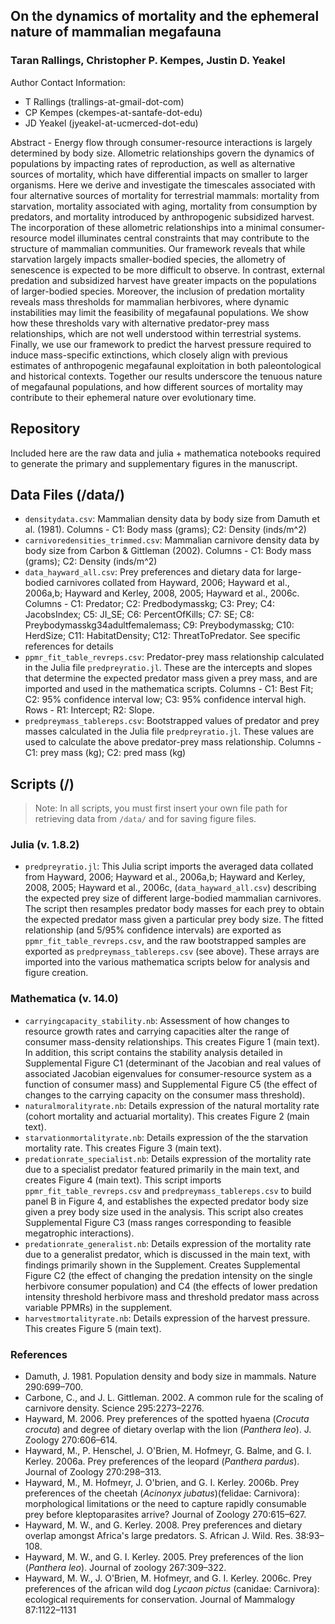 ## On the dynamics of mortality and the ephemeral nature of mammalian megafauna
### Taran Rallings, Christopher P. Kempes, Justin D. Yeakel

Author Contact Information:   
- T Rallings (trallings-at-gmail-dot-com)  
- CP Kempes (ckempes-at-santafe-dot-edu)  
- JD Yeakel (jyeakel-at-ucmerced-dot-edu)  

Abstract - Energy flow through consumer-resource interactions is largely determined by body size. Allometric relationships govern the dynamics of populations by impacting rates of reproduction, as well as alternative sources of mortality, which have differential impacts on smaller to larger organisms. Here we derive and investigate the timescales associated with four alternative sources of mortality for terrestrial mammals: mortality from starvation, mortality associated with aging, mortality from consumption by predators, and mortality introduced by anthropogenic subsidized harvest. The incorporation of these allometric relationships into a minimal consumer-resource model illuminates central constraints that may contribute to the structure of mammalian communities. Our framework reveals that while starvation largely impacts smaller-bodied species, the allometry of senescence is expected to be more difficult to observe. In contrast, external predation and subsidized harvest have greater impacts on the populations of larger-bodied species. Moreover, the inclusion of predation mortality reveals mass thresholds for mammalian herbivores, where dynamic instabilities may limit the feasibility of megafaunal populations. We show how these thresholds vary with alternative predator-prey mass relationships, which are not well understood within terrestrial systems. Finally, we use our framework to predict the harvest pressure required to induce mass-specific extinctions, which closely align with previous estimates of anthropogenic megafaunal exploitation in both paleontological and historical contexts. Together our results underscore the tenuous nature of megafaunal populations, and how different sources of mortality may contribute to their ephemeral nature over evolutionary time.


## Repository
Included here are the raw data and julia + mathematica notebooks required to generate the primary and supplementary figures in the manuscript.

## Data Files (/data/)
*   `densitydata.csv`: Mammalian density data by body size from Damuth et al. (1981). Columns - C1: Body mass (grams); C2: Density (inds/m^2)  
*   `carnivoredensities_trimmed.csv`: Mammalian carnivore density data by body size from Carbon & Gittleman (2002). Columns - C1: Body mass (grams); C2: Density (inds/m^2)  
*   `data_hayward_all.csv`: Prey preferences and dietary data for large-bodied carnivores collated from Hayward, 2006; Hayward et al., 2006a,b; Hayward and Kerley, 2008, 2005; Hayward et al., 2006c. Columns - C1: Predator; C2: Predbodymasskg; C3: Prey; C4: JacobsIndex; C5: JI_SE; C6: PercentOfKills; C7: SE; C8: Preybodymasskg34adultfemalemass; C9: Preybodymasskg; C10: HerdSize; C11: HabitatDensity; C12: ThreatToPredator. See specific references for details
*   `ppmr_fit_table_revreps.csv`: Predator-prey mass relationship calculated in the Julia file `predpreyratio.jl`. These are the intercepts and slopes that determine the expected predator mass given a prey mass, and are imported and used in the mathematica scripts. Columns - C1: Best Fit; C2: 95% confidence interval low; C3: 95% confidence interval high. Rows - R1: Intercept; R2: Slope.  
*   `predpreymass_tablereps.csv`: Bootstrapped values of predator and prey masses calculated in the Julia file `predpreyratio.jl`. These values are used to calculate the above predator-prey mass relationship. Columns - C1: prey mass (kg); C2: pred mass (kg)

## Scripts (/)
>   Note: In all scripts, you must first insert your own file path for retrieving data from `/data/` and for saving figure files.

### Julia (v. 1.8.2)
*   `predpreyratio.jl`: This Julia script imports the averaged data collated from Hayward, 2006; Hayward et al., 2006a,b; Hayward and Kerley, 2008, 2005; Hayward et al., 2006c, (`data_hayward_all.csv`) describing the expected prey size of different large-bodied mammalian carnivores. The script then resamples predator body masses for each prey to obtain the expected predator mass given a particular prey body size. The fitted relationship (and 5/95% confidence intervals) are exported as `ppmr_fit_table_revreps.csv`, and the raw bootstrapped samples are exported as `predpreymass_tablereps.csv` (see above). These arrays are imported into the various mathematica scripts below for analysis and figure creation. 

### Mathematica (v. 14.0)

*   `carryingcapacity_stability.nb`: Assessment of how changes to resource growth rates and carrying capacities alter the range of consumer mass-density relationships. This creates Figure 1 (main text). In addition, this script contains the stability analysis detailed in Supplemental Figure C1 (determinant of the Jacobian and real values of associated Jacobian eigenvalues for consumer-resource system as a function of consumer mass) and Supplemental Figure C5 (the effect of changes to the carrying capacity on the consumer mass threshold).  
*   `naturalmoralityrate.nb`: Details expression of the natural mortality rate (cohort mortality and actuarial mortality). This creates Figure 2 (main text).  
*   `starvationmortalityrate.nb`: Details expression of the the starvation mortality rate. This creates Figure 3 (main text).  
*   `predationrate_specialist.nb`: Details expression of the mortality rate due to a specialist predator featured primarily in the main text, and creates Figure 4 (main text). This script imports `ppmr_fit_table_revreps.csv` and `predpreymass_tablereps.csv` to build panel B in Figure 4, and establishes the expected predator body size given a prey body size used in the analysis. This script also creates Supplemental Figure C3 (mass ranges corresponding to feasible megatrophic interactions).
*   `predationrate_generalist.nb`:  Details expression of the mortality rate due to a generalist predator, which is discussed in the main text, with findings primarily shown in the Supplement. Creates Supplemental Figure C2 (the effect of changing the predation intensity on the single herbivore consumer population) and C4 (the effects of lower predation intensity threshold herbivore mass and threshold predator mass across variable PPMRs) in the supplement. 
*   `harvestmortalityrate.nb`: Details expression of the harvest pressure. This creates Figure 5 (main text).   


### References
*   Damuth, J. 1981. Population density and body size in mammals. Nature 290:699–700.  
*   Carbone, C., and J. L. Gittleman. 2002. A common rule for the scaling of carnivore density. Science 295:2273–2276.
*   Hayward, M. 2006. Prey preferences of the spotted hyaena (*Crocuta crocuta*) and degree of dietary overlap with the lion (*Panthera leo*). J. Zoology 270:606–614.  
*   Hayward, M., P. Henschel, J. O'Brien, M. Hofmeyr, G. Balme, and G. I. Kerley. 2006a. Prey preferences of the leopard (*Panthera pardus*). Journal of Zoology 270:298–313.  
*   Hayward, M., M. Hofmeyr, J. O'brien, and G. I. Kerley. 2006b. Prey preferences of the cheetah (*Acinonyx jubatus*)(felidae: Carnivora): morphological limitations or the need to capture rapidly consumable prey before kleptoparasites arrive? Journal of Zoology 270:615–627.  
*   Hayward, M. W., and G. Kerley. 2008. Prey preferences and dietary overlap amongst Africa's large predators. S. African J. Wild. Res. 38:93–108.  
*   Hayward, M. W., and G. I. Kerley. 2005. Prey preferences of the lion (*Panthera leo*). Journal of zoology 267:309–322.  
*   Hayward, M. W., J. O'Brien, M. Hofmeyr, and G. I. Kerley. 2006c. Prey preferences of the african wild dog *Lycaon pictus* (canidae: Carnivora): ecological requirements for conservation. Journal of Mammalogy 87:1122–1131  